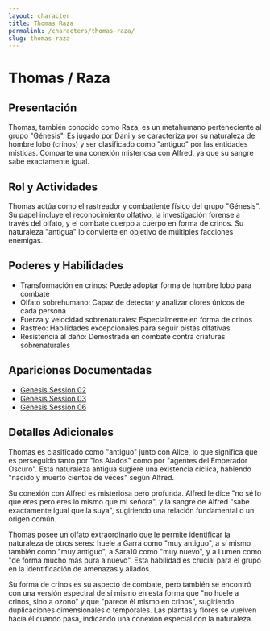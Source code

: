 ```yaml
---
layout: character
title: Thomas Raza
permalink: /characters/thomas-raza/
slug: thomas-raza
---
```


# Thomas / Raza

## Presentación
Thomas, también conocido como Raza, es un metahumano perteneciente al grupo "Génesis". Es jugado por Dani y se caracteriza por su naturaleza de hombre lobo (crinos) y ser clasificado como "antiguo" por las entidades místicas. Comparte una conexión misteriosa con Alfred, ya que su sangre sabe exactamente igual.

## Rol y Actividades
Thomas actúa como el rastreador y combatiente físico del grupo "Génesis". Su papel incluye el reconocimiento olfativo, la investigación forense a través del olfato, y el combate cuerpo a cuerpo en forma de crinos. Su naturaleza "antigua" lo convierte en objetivo de múltiples facciones enemigas.

## Poderes y Habilidades
- Transformación en crinos: Puede adoptar forma de hombre lobo para combate
- Olfato sobrehumano: Capaz de detectar y analizar olores únicos de cada persona
- Fuerza y velocidad sobrenaturales: Especialmente en forma de crinos
- Rastreo: Habilidades excepcionales para seguir pistas olfativas
- Resistencia al daño: Demostrada en combate contra criaturas sobrenaturales

## Apariciones Documentadas
- [Genesis Session 02](../../campaigns/genesis/session-02.md)
- [Genesis Session 03](../../campaigns/genesis/session-03.md)
- [Genesis Session 06](../../campaigns/genesis/session-06.md)

## Detalles Adicionales
Thomas es clasificado como "antiguo" junto con Alice, lo que significa que es perseguido tanto por "los Alados" como por "agentes del Emperador Oscuro". Esta naturaleza antigua sugiere una existencia cíclica, habiendo "nacido y muerto cientos de veces" según Alfred.

Su conexión con Alfred es misteriosa pero profunda. Alfred le dice "no sé lo que eres pero eres lo mismo que mi señora", y la sangre de Alfred "sabe exactamente igual que la suya", sugiriendo una relación fundamental o un origen común.

Thomas posee un olfato extraordinario que le permite identificar la naturaleza de otros seres: huele a Garra como "muy antiguo", a sí mismo también como "muy antiguo", a Sara10 como "muy nuevo", y a Lumen como "de forma mucho más pura a nuevo". Esta habilidad es crucial para el grupo en la identificación de amenazas y aliados.

Su forma de crinos es su aspecto de combate, pero también se encontró con una versión espectral de sí mismo en esta forma que "no huele a crinos, sino a ozono" y que "parece él mismo en crinos", sugiriendo duplicaciones dimensionales o temporales. Las plantas y flores se vuelven hacia él cuando pasa, indicando una conexión especial con la naturaleza.